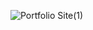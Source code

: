 ![Portfolio Site(1)](https://user-images.githubusercontent.com/67181549/208325662-d8ed5bf1-a2d2-42da-b564-e45c53e68fcf.png)
